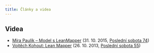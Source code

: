 ```yaml
---
title: Články a videa
---
```


## Videa

* [Míra Paulík – Model s LeanMapper](https://www.youtube.com/watch?v=fpVAgwBoEEc) (31. 10. 2015, [Poslední sobota 74](https://forum.nette.org/cs/24460-posledni-sobota-74-model-praha))
* [Vojtěch Kohout: Lean Mapper](https://www.youtube.com/watch?v=V7Lp9bxfNfg) (26. 10. 2013, [Poslední sobota 55](https://forum.nette.org/cs/15665-posledni-sobota-55-rijnova-praha-26-10-2013))
